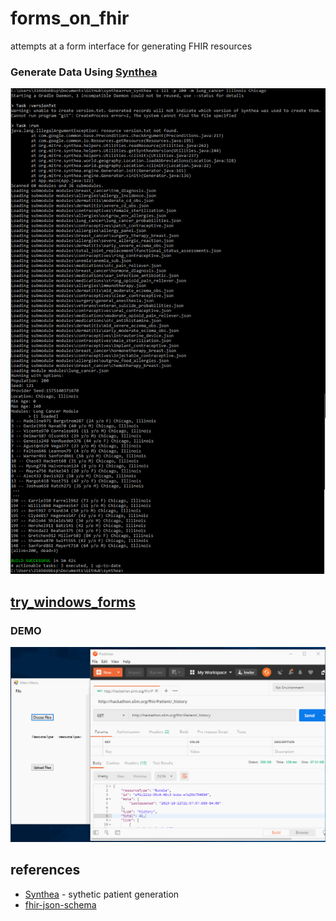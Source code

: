 # forms_on_fhir
attempts at a form interface for generating FHIR resources

### Generate Data Using [Synthea](https://github.com/synthetichealth/synthea)

![Generate Data](demo/run_synthea_cmd.png)

## [try_windows_forms](try_windows_forms/Forms)

### DEMO
![Forms on FHIR Demo](demo/forms_on_fhir.gif)

## references
* [Synthea](https://synthetichealth.github.io/synthea/) - sythetic patient generation
* [fhir-json-schema](https://stackoverflow.com/questions/41427110/fhir-json-schema)
